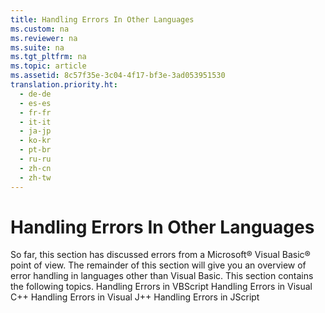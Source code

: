 ```yaml
---
title: Handling Errors In Other Languages
ms.custom: na
ms.reviewer: na
ms.suite: na
ms.tgt_pltfrm: na
ms.topic: article
ms.assetid: 8c57f35e-3c04-4f17-bf3e-3ad053951530
translation.priority.ht: 
  - de-de
  - es-es
  - fr-fr
  - it-it
  - ja-jp
  - ko-kr
  - pt-br
  - ru-ru
  - zh-cn
  - zh-tw
---
```

# Handling Errors In Other Languages
<?xml version="1.0" encoding="utf-8"?>
<developerReferenceWithoutSyntaxDocument xmlns="http://ddue.schemas.microsoft.com/authoring/2003/5" xmlns:xlink="http://www.w3.org/1999/xlink" xmlns:xsi="http://www.w3.org/2001/XMLSchema-instance" xsi:schemaLocation="http://ddue.schemas.microsoft.com/authoring/2003/5 http://dduestorage.blob.core.windows.net/ddueschema/developer.xsd">
  <introduction>
    <para>So far, this section has discussed errors from a Microsoft® Visual Basic® point of view. The remainder of this section will give you an overview of error handling in languages other than Visual Basic.</para>
    <para>This section contains the following topics.  </para>
    <list class="bullet">
      <listItem>
        <para>             <legacyLink xlink:href="31bc3743-32d3-4bc7-ac61-ee6ed0fdec70">Handling Errors in VBScript</legacyLink>           </para>
      </listItem>
      <listItem>
        <para>             <legacyLink xlink:href="b7576f07-020a-45f7-9e79-b5756f33f7ab">Handling Errors in Visual C++</legacyLink>           </para>
      </listItem>
      <listItem>
        <para>             <legacyLink xlink:href="70be5873-b95c-47a6-a793-d97c5b41e7e4">Handling Errors in Visual J++</legacyLink>           </para>
      </listItem>
      <listItem>
        <para>             <legacyLink xlink:href="3de527e5-2e65-4ab0-9b7f-6d317c4478de">Handling Errors in JScript</legacyLink>           </para>
      </listItem>
    </list>
  </introduction>
  <relatedTopics />
</developerReferenceWithoutSyntaxDocument>